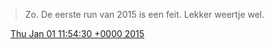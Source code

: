 > Zo\. De eerste run van 2015 is een feit\. Lekker weertje wel\.

<img src="../../media/tweet.ico" width="12" /> [Thu Jan 01 11:54:30 +0000 2015](https://twitter.com/DromerDenker/status/550621080256528384)